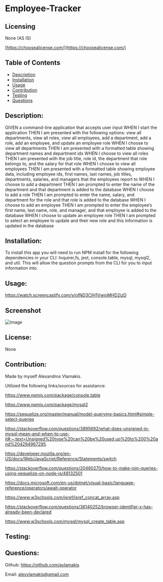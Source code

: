 # Employee-Tracker

## Licensing
None (AS IS)

[https://choosealicense.com/](https://choosealicense.com/)

## Table of Contents
  - [Description](#description)
  - [Installation](#installation)
  - [Usage](#usage)
  - [Contribution](#contribution)
  - [Testing](#testing)
  - [Questions](#questions)
  
## Description:
GIVEN a command-line application that accepts user input
WHEN I start the application
THEN I am presented with the following options: view all departments, view all roles, view all employees, add a department, add a role, add an employee, and update an employee role
WHEN I choose to view all departments
THEN I am presented with a formatted table showing department names and department ids
WHEN I choose to view all roles
THEN I am presented with the job title, role id, the department that role belongs to, and the salary for that role
WHEN I choose to view all employees
THEN I am presented with a formatted table showing employee data, including employee ids, first names, last names, job titles, departments, salaries, and managers that the employees report to
WHEN I choose to add a department
THEN I am prompted to enter the name of the department and that department is added to the database
WHEN I choose to add a role
THEN I am prompted to enter the name, salary, and department for the role and that role is added to the database
WHEN I choose to add an employee
THEN I am prompted to enter the employee’s first name, last name, role, and manager, and that employee is added to the database
WHEN I choose to update an employee role
THEN I am prompted to select an employee to update and their new role and this information is updated in the database

## Installation:
To install this app you will need to run NPM install for the following dependencies in your CLI: Inquirer,fs, jest, console.table, mysql, mysql2, and util. This will allow the question prompts from the CLI for you to input information into.

## Usage:
https://watch.screencastify.com/v/ofND3CIH1VwjoMHD2izD

## Screenshot

![image](https://user-images.githubusercontent.com/91172337/150720441-50a6169c-1ecf-4d9b-8ddd-f906af8b7398.png)



## License:
None

## Contribution:
Made by myself Alexandros Vlamakis. 

Utilized the following links/sources for assistance:

https://www.npmjs.com/package/console.table

https://www.npmjs.com/package/mysql2

https://sequelize.org/master/manual/model-querying-basics.html#simple-select-queries

https://stackoverflow.com/questions/3895692/what-does-unsigned-in-mysql-mean-and-when-to-use-it#:~:text=Unsigned%20type%20can%20be%20used,up%20to%200%20and%204294967295.

https://developer.mozilla.org/en-US/docs/Web/JavaScript/Reference/Statements/switch

https://stackoverflow.com/questions/20460270/how-to-make-join-queries-using-sequelize-on-node-js/48132501

https://docs.microsoft.com/en-us/dotnet/visual-basic/language-reference/operators/await-operator

https://www.w3schools.com/jsref/jsref_concat_array.asp

https://stackoverflow.com/questions/36140252/browser-identifier-x-has-already-been-declared

https://www.w3schools.com/mysql/mysql_create_table.asp


## Testing:

## Questions:
Github: https://github.com/avlamakis

Email: alexvlamakis@gmail.com
